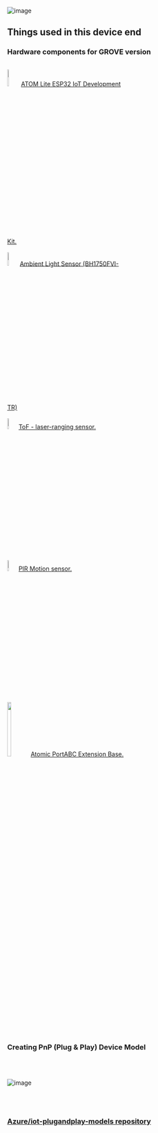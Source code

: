 



![image](https://github.com/romankiss/R-IoT/assets/30365471/ad6ad9c4-8458-4d10-9efb-5a60055403dd)



<h2>Things used in this device end</h2>

<h3>Hardware components for GROVE version</h3>


<p style="display:inline-block;">
  <img  width="10%" src="https://github.com/romankiss/R-IoT/assets/30365471/40ae9537-c80b-49c5-803d-bfe5a858fb83">
  <a href="https://shop.m5stack.com/collections/m5-controllers/products/atom-lite-esp32-development-kit">ATOM Lite ESP32 IoT Development Kit.</a>
  <br/><br/>
  <img  width="9%" src="https://github.com/romankiss/R-IoT/assets/30365471/43bc7615-0e9f-4e02-b1ed-ddfa57eabef8">
   <a href="https://shop.m5stack.com/products/dlight-unit-ambient-light-sensor-bh1750fvi-tr">Ambient Light Sensor (BH1750FVI-TR)</a>
  <br/><br/>
  <img width="8%" src="https://github.com/romankiss/R-IoT/assets/30365471/52d43dcb-f03f-488f-812e-1b457a26fb5e">
   <a href="https://shop.m5stack.com/products/tof-sensor-unit"> ToF - laser-ranging sensor.</a>
  <br/><br/>
   <img width="8%" src="https://github.com/romankiss/R-IoT/assets/30365471/1663ec76-b4f1-4eaa-818f-df65e08acdd1">
  <a href="https://shop.m5stack.com/products/pir-module">PIR Motion sensor.</a>
  <br/><br/>
   <img width="18%" src="https://github.com/romankiss/R-IoT/assets/30365471/bd3caa2e-92a6-4a4b-af79-58e805fdbae3">
  <a href="https://shop.m5stack.com/products/atomic-portabc-extension-base">Atomic PortABC Extension Base.</a>
</p>




<br />
<br />
<br />
<br />


<h3>Creating PnP (Plug & Play) Device Model</h3>

<br />
<br />

![image](https://github.com/romankiss/R-IoT/assets/30365471/358825e3-f6a4-4dd0-8ff8-0cc21e90f85e)


<br />
<br />
<h3><a href="https://github.com/Azure/iot-plugandplay-models">Azure/iot-plugandplay-models repository</a></h3>
<br />
<br />



<br />
<br />






